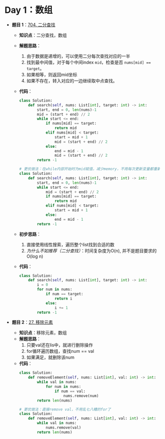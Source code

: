 # Day 1：数组

- **题目 1**：[704. 二分查找](https://leetcode.com/problems/binary-search/)
  - **知识点**：二分查找，数组
  - **解题思路**：
    1.  由于数据是递增的，可以使用二分每次查找对应的一半
    2.  找到最中间值，对于每个中间index `mid`，检查是否 `nums[mid] == target`。
    3.  如果相等，则返回mid坐标
    4.  如果不存在，转入对应的一边继续取中点查找。
  - **代码**：
    ```python
    class Solution:
        def search(self, nums: List[int], target: int) -> int:
            start, end = 0, len(nums)-1
            mid = (start + end) // 2
            while start <= end:
                if nums[mid] == target:
                    return mid
                elif nums[mid] < target:
                    start = mid + 1
                    mid = (start + end) // 2
                else:
                    end = mid - 1
                    mid = (start + end) // 2
            return -1

    # 更优做法：在while内部开始时为mid赋值，减少memory，不用每次更新变量都重新为mid赋值
    class Solution:
        def search(self, nums: List[int], target: int) -> int:
            start, end = 0, len(nums)-1
            while start <= end:
                mid = (start + end) // 2
                if nums[mid] == target:
                    return mid
                elif nums[mid] < target:
                    start = mid + 1
                else:
                    end = mid - 1
            return -1
    ```
    
  - **初步思路**：
    1.  直接使用线性搜索，遍历整个list找到合适的数
    2.  *为什么不如推荐（二分查找）*：时间复杂度为O(n), 并不是题目要求的O(log n)
  - **代码**：
    ```python
    class Solution:
        def search(self, nums: List[int], target: int) -> int:
            i = 0
            for num in nums:
                if num == target:
                    return i
                else:
                    i += 1
            return -1
    ```
   
      

- **题目 2**：[27. 移除元素](https://leetcode.com/problems/remove-element/)
  - **知识点**：移除元素，数组
  - **解题思路**：
    1.  只要val还在lis中，就进行删除操作
    2.  for循环遍历数组，查找num == val
    3.  如果满足，就删除该num
  - **代码**：
    ```python
    class Solution:
        def removeElement(self, nums: List[int], val: int) -> int:
            while val in nums:
                for num in nums:
                    if num == val:
                        nums.remove(num)
            return len(nums)

    # 更优做法：直接remove val，不用乱七八糟的for了
    class Solution:
        def removeElement(self, nums: List[int], val: int) -> int:
            while val in nums:
                nums.remove(val)
            return len(nums)
    ```


    

